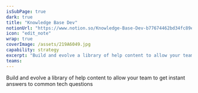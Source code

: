 ```yaml
---
isSubPage: true
dark: true
title: "Knowledge Base Dev"
notionUrl: "https://www.notion.so/Knowledge-Base-Dev-b77674462bd34fc89ead32a06ffcc7d5"
icon: "edit_note"
wrap: true
coverImage: /assets/219A6049.jpg
capability: strategy
excerpt: "Build and evolve a library of help content to allow your team to get instant answers to common tech questions"
teams: 
---
```

Build and evolve a library of help content to allow your team to get instant answers to common tech questions
